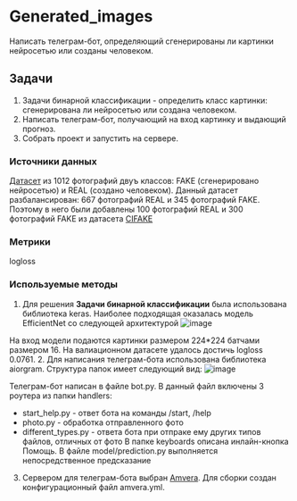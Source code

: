 # Generated_images
Написать телеграм-бот, определяющий сгенерированы ли картинки нейросетью или созданы человеком.
## Задачи
1. Задачи бинарной классификации - определить класс картинки: сгенерирована ли нейросетью или создана человеком.
2. Написать телеграм-бот, получающий на вход картинку и выдающий прогноз.
3. Собрать проект и запустить на сервере.

### Источники данных
[Датасет](https://www.kaggle.com/competitions/generated-or-not/submissions) из 1012 фотографий двуъ классов: FAKE (сгенерировано нейросетью) и REAL (создано человеком). 
Данный датасет разбалансирован: 667 фотографий REAL и 345 фотографий FAKE. Поэтому в него были добавлены 100 фотографий REAL и 300 фотографий FAKE из датасета [CIFAKE](https://www.kaggle.com/datasets/birdy654/cifake-real-and-ai-generated-synthetic-images?select=test)

### Метрики
logloss

###  Используемые методы
1. Для решения **Задачи бинарной классификации** была использована библиотека keras. Наиболее подходящая оказалась модель EfficientNet со следующей архитектурой
![image](https://github.com/user-attachments/assets/3922fec2-1df0-4229-9b04-5767ab10cf4f)

На вход модели подаются картинки размером 224*224 батчами размером 16. На валиационном датасете удалось достичь logloss 0.0761.
2. Для написания телеграм-бота использована библиотека aiorgram.
   Структура папок имеет следующий вид:
   ![image](https://github.com/user-attachments/assets/0f0f90b7-1bd7-4d30-b881-ae923d761bf8)
   
   Телеграм-бот написан в файле bot.py. В данный файл включены 3 роутера из папки handlers:
   - start_help.py - ответ бота на команды /start, /help
   - photo.py - обработка отправленного фото
   - different_types.py - ответа бота при отпраке ему других типов файлов, отличных от фото
   В папке keyboards описана инлайн-кнопка Помощь. В файле model/prediction.py выполняется непосредственное предсказание
3. Сервером для телеграм-бота выбран [Amvera](https://cloud.amvera.ru/projects/compute/fake-or-real). Для сборки создан конфигурационный файл amvera.yml.


   

